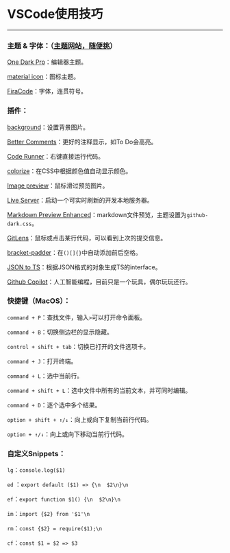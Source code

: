 # VSCode使用技巧

------

### 主题 & 字体：（[主题网站，随便挑](https://vscodethemes.com/)）

[One Dark Pro](https://github.com/Binaryify/OneDark-Pro)：编辑器主题。

[material icon](https://github.com/material-extensions/vscode-material-icon-theme)：图标主题。

[FiraCode](https://github.com/tonsky/FiraCode)：字体，连贯符号。



### 插件：

[background](https://github.com/shalldie/vscode-background)：设置背景图片。

[Better Comments](https://marketplace.visualstudio.com/items?itemName=aaron-bond.better-comments)：更好的注释显示，如To Do会高亮。

[Code Runner](https://marketplace.visualstudio.com/items?itemName=formulahendry.code-runner)：右键直接运行代码。

[colorize](https://marketplace.visualstudio.com/items?itemName=kamikillerto.vscode-colorize)：在CSS中根据颜色值自动显示颜色。

[Image preview](https://marketplace.visualstudio.com/items?itemName=kisstkondoros.vscode-gutter-preview)：鼠标滑过预览图片。

[Live Server](https://github.com/ritwickdey/vscode-live-server-plus-plus)：启动一个可实时刷新的开发本地服务器。

[Markdown Preview Enhanced](https://marketplace.visualstudio.com/items?itemName=shd101wyy.markdown-preview-enhanced)：markdown文件预览，主题设置为`github-dark.css`。

[GitLens](https://marketplace.visualstudio.com/items?itemName=eamodio.gitlens)：鼠标或点击某行代码，可以看到上次的提交信息。

[bracket-padder](https://marketplace.visualstudio.com/items?itemName=viablelab.bracket-padder)：在`()[]{}`中自动添加前后空格。

[JSON to TS](https://marketplace.visualstudio.com/items?itemName=MariusAlchimavicius.json-to-ts)：根据JSON格式的对象生成TS的interface。

[Github Copilot](https://copilot.github.com/)：人工智能编程，目前只是一个玩具，偶尔玩玩还行。



### 快捷键（MacOS）：

`command + P`：查找文件，输入`>`可以打开命令面板。

`command + B`：切换侧边栏的显示隐藏。

`control + shift + tab`：切换已打开的文件选项卡。

`command + J`：打开终端。

`command + L`：选中当前行。

`command + shift + L`：选中文件中所有的当前文本，并可同时编辑。

`command + D`：逐个选中多个结果。

`option + shift + ↑/↓`：向上或向下复制当前行代码。

`option + ↑/↓`：向上或向下移动当前行代码。



### 自定义Snippets：

`lg`：`console.log($1)`

`ed` ：`export default ($1) => {\n  $2\n}\n`

`ef`：`export function $1() {\n  $2\n}\n`

`im`：`import {$2} from '$1'\n`

`rm`：`const {$2} = require($1);\n`

`cf`：`const $1 = $2 => $3`

